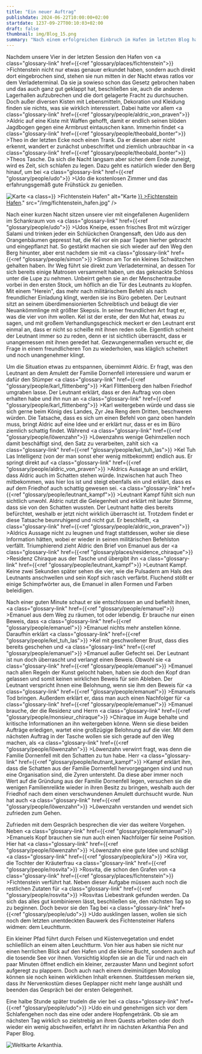 ```yaml
---
title: "Ein neuer Auftrag"
publishdate: 2024-06-22T10:00:00+02:00
startdate: 1237-09-27T00:10:03+02:00
draft: false
thumbnail: img/Blog_15.png
summary: "Nach einem erfolgreichen Einbruch im Hafen im letzten Blog haben unsere vier offensichtlich Gefallen an der Kriminalität gefunden und lassen diesmal weitere Einbrüche folgen. Außerdem lernen sie endlich den geheimnisvollen Auftraggeber von Karl Flittenberg kennen. Was dieser zu sagen hat und warum das ihre Zukunft beeinflussen wird, erfahrt ihr hier:"
---
```


Nachdem unsere Vier in der letzten Session den Hafen von <a class="glossary-link" href={{<ref "glossary/places/fichtenstein">}} >Fichtenstein</a> nicht nur etwas genauer erkundet haben, sondern auch direkt dort eingebrochen sind, stehen sie nun mitten in der Nacht etwas ratlos vor dem Verladeterminal. Da sie ja sowieso schon das Gesetz gebrochen haben und das auch ganz gut geklappt hat, beschließen sie, auch die anderen Lagerhallen aufzubrechen und die dort gelagerte Fracht zu durchsuchen. Doch außer diversen Kisten mit Lebensmitteln, Dekoration und Kleidung finden sie nichts, was sie wirklich interessiert. Dabei hatte vor allem <a class="glossary-link" href={{<ref "glossary/people/aldric_von_praven">}} >Aldric</a> auf eine Kiste mit Waffen gehofft, damit er endlich seinen blöden Jagdbogen gegen eine Armbrust eintauschen kann. Immerhin findet <a class="glossary-link" href={{<ref "glossary/people/theobald_bonter">}} >Theo</a> in der letzten Ecke noch einen Trank. Da er diesen aber nicht erkennt, wandert er zunächst unbeschriftet und ziemlich unbrauchbar in <a class="glossary-link" href={{<ref "glossary/people/theobald_bonter">}} >Theos</a> Tasche. Da sich die Nacht langsam aber sicher dem Ende zuneigt, wird es Zeit, sich schlafen zu legen. Dazu geht es natürlich wieder den Berg hinauf, um bei <a class="glossary-link" href={{<ref "glossary/people/udo">}} >Udo</a> die kostenlosen Zimmer und das erfahrungsgemäß gute Frühstück zu genießen.

<div class="img-max center">
  <img class="img-fluid rounded" title="Karte <a class="glossary-link" href={{<ref "glossary/places/fichtenstein_harbor">}} >Fichtenstein Hafen</a>" alt="Karte <a class="glossary-link" href={{<ref "glossary/places/fichtenstein_harbor">}} >Fichtenstein Hafen</a>." src="/img/fichtenstein_hafen.jpg" />
</div>

Nach einer kurzen Nacht sitzen unsere vier mit eingefallenen Augenlidern im Schankraum von <a class="glossary-link" href={{<ref "glossary/people/udo">}} >Udos</a> Kneipe, essen frisches Brot mit würziger Salami und trinken jeder ein Schlückchen Orangensaft, den Udo aus den Orangenbäumen gepresst hat, die Kel vor ein paar Tagen hierher gebracht und eingepflanzt hat. So gestärkt machen sie sich wieder auf den Weg den Berg hinunter, aber erst nachdem sie mit <a class="glossary-link" href={{<ref "glossary/people/simon">}} >Simon</a> am Tor ein kleines Schwätzchen gehalten haben. Ihr Weg führt sie direkt zum Verladeterminal, an dessen Tor sich bereits einige Matrosen versammelt haben, um das geknackte Schloss unter die Lupe zu nehmen. Unbeirrt gehen sie an der Menschentraube vorbei in den ersten Stock, um höflich an die Tür des Leutnants zu klopfen. Mit einem "Herein", das mehr nach militärischem Befehl als nach freundlicher Einladung klingt, werden sie ins Büro gebeten.  Der Leutnant sitzt an seinem überdimensionierten Schreibtisch und beäugt die vier Neuankömmlinge mit größter Skepsis. In seiner freundlichen Art fragt er, was die vier von ihm wollen. Kel ist der erste, der den Mut hat, etwas zu sagen, und mit großem Verhandlungsgeschick meckert er den Leutnant erst einmal an, dass er nicht so scheiße mit ihnen reden solle. Eigentlich scheint der Leutnant immer so zu reden, denn er ist sichtlich überrascht, dass er unangemessen mit ihnen geredet hat. Gezwungenermaßen versucht er, die Frage in einem freundlicheren Ton zu wiederholen, was kläglich scheitert und noch unangenehmer klingt.

Um die Situation etwas zu entspannen, übernimmt Aldric. Er fragt, was den Leutnant an dem Amulett der Familie Dornenfell interessiere und warum er dafür den Stümper <a class="glossary-link" href={{<ref "glossary/people/karl_flittenberg">}} >Karl Flittenberg</a> den halben Friedhof umgraben lasse. Der Leutnant erklärt, dass er den Auftrag von oben erhalten habe und ihn nun an <a class="glossary-link" href={{<ref "glossary/people/karl_flittenberg">}} >Karl</a> weitergeben würde und dass sie sich gerne beim König des Landes, Zyr Jea Reng dem Dritten, beschweren würden. Die Tatsache, dass es sich um einen Befehl von ganz oben handeln muss, bringt Aldric auf eine Idee und er erklärt nur, dass er es im Büro ziemlich schattig findet. Während <a class="glossary-link" href={{<ref "glossary/people/löwenzahn">}} >Löwenzahns</a> wenige Gehirnzellen noch damit beschäftigt sind, den Satz zu verarbeiten, zahlt sich <a class="glossary-link" href={{<ref "glossary/people/kel_tuh_las">}} >Kel Tuh Las</a> Intelligenz (von der man sonst eher wenig mitbekommt) endlich aus. Er springt direkt auf <a class="glossary-link" href={{<ref "glossary/people/aldric_von_praven">}} >Aldrics</a> Aussage an und erklärt, dass Aldric auch im Schatten stehen würde. Inzwischen hat auch Theo mitbekommen, was hier los ist und steigt ebenfalls ein und erklärt, dass es auf dem Friedhof auch schattig gewesen sei. <a class="glossary-link" href={{<ref "glossary/people/leutnant_kampf">}} >Leutnant Kampf</a> fühlt sich nun sichtlich unwohl.
Aldric nutzt die Gelegenheit und erklärt mit lauter Stimme, dass sie von den Schatten wussten. Der Leutnant hatte dies bereits befürchtet, weshalb er jetzt nicht wirklich überrascht ist. Trotzdem findet er diese Tatsache beunruhigend und nicht gut. Er beschließt, <a class="glossary-link" href={{<ref "glossary/people/aldric_von_praven">}} >Aldrics</a> Aussage nicht zu leugnen und fragt stattdessen, woher sie diese Information hätten, wobei er wieder in seinen militärischen Befehlston verfällt. Triumphierend zieht Aldric den Brief von Emanuel aus der <a class="glossary-link" href={{<ref "glossary/places/residence_chiraque">}} >Residenz Chiraque</a> aus der Tasche und übergibt ihn <a class="glossary-link" href={{<ref "glossary/people/leutnant_kampf">}} >Leutnant Kampf</a>. Keine zwei Sekunden später sehen die vier, wie die Pulsadern am Hals des Leutnants anschwellen und sein Kopf sich rasch verfärbt. Fluchend stößt er einige Schimpfwörter aus, die Emanuel in allen Formen und Farben beleidigen.

Nach einer guten Minute schaut er sie entschlossen an und befiehlt ihnen, <a class="glossary-link" href={{<ref "glossary/people/emanuel">}} >Emanuel</a> aus dem Weg zu räumen, tot oder lebendig. Er brauche nur einen Beweis, dass <a class="glossary-link" href={{<ref "glossary/people/emanuel">}} >Emanuel</a> nichts mehr anstellen könne. Daraufhin erklärt <a class="glossary-link" href={{<ref "glossary/people/kel_tuh_las">}} >Kel</a> mit geschwollener Brust, dass dies bereits geschehen und <a class="glossary-link" href={{<ref "glossary/people/emanuel">}} >Emanuel</a> außer Gefecht sei. Der Leutnant ist nun doch überrascht und verlangt einen Beweis. Obwohl sie <a class="glossary-link" href={{<ref "glossary/people/emanuel">}} >Emanuel</a> nach allen Regeln der Kunst gelocht haben, haben sie doch den Kopf dran gelassen und somit keinen wirklichen Beweis für sein Ableben. Der Leutnant verspricht ihnen eine Belohnung, wenn sie ihm den Beweis für <a class="glossary-link" href={{<ref "glossary/people/emanuel">}} >Emanuels</a> Tod bringen. Außerdem erklärt er, dass man auch einen Nachfolger für <a class="glossary-link" href={{<ref "glossary/people/emanuel">}} >Emanuel</a> brauche, der die Residenz und Herrn <a class="glossary-link" href={{<ref "glossary/people/monsieur_chiraque">}} >Chiraque</a> im Auge behalte und kritische Informationen an ihn weitergeben könne. Wenn sie diese beiden Aufträge erledigen, wartet eine großzügige Belohnung auf die vier. Mit dem nächsten Auftrag in der Tasche wollen sie sich gerade auf den Weg machen, als <a class="glossary-link" href={{<ref "glossary/people/löwenzahn">}} >Löwenzahn</a> verwirrt fragt, was denn die Familie Dornenfell mit den Schatten zu tun habe. Herr <a class="glossary-link" href={{<ref "glossary/people/leutnant_kampf">}} >Kampf</a> erklärt ihm, dass die Schatten aus der Familie Dornenfell hervorgegangen sind und nun eine Organisation sind, die Zyren untersteht. Da diese aber immer noch Wert auf die Gründung aus der Familie Dornenfell legen, versuchen sie die wenigen Familienrelikte wieder in ihren Besitz zu bringen, weshalb auch der Friedhof nach dem einen verschwundenen Amulett durchsucht wurde. Nun hat auch <a class="glossary-link" href={{<ref "glossary/people/löwenzahn">}} >Löwenzahn</a> verstanden und wendet sich zufrieden zum Gehen.

Zufrieden mit dem Gespräch besprechen die vier das weitere Vorgehen. Neben <a class="glossary-link" href={{<ref "glossary/people/emanuel">}} >Emanuels</a> Kopf brauchen sie nun auch einen Nachfolger für seine Position. Hier hat <a class="glossary-link" href={{<ref "glossary/people/löwenzahn">}} >Löwenzahn</a> eine gute Idee und schlägt <a class="glossary-link" href={{<ref "glossary/people/kira">}} >Kira</a> vor, die Tochter der Kräuterfrau <a class="glossary-link" href={{<ref "glossary/people/rosvita">}} >Rosvita</a>, die schon den Grafen von <a class="glossary-link" href={{<ref "glossary/places/fichtenstein">}} >Fichtenstein</a> verführt hat. Neben dieser Aufgabe müssen auch noch die restlichen Zutaten für <a class="glossary-link" href={{<ref "glossary/people/rosvita">}} >Rosvitas</a> Liebestrank gefunden werden. Da sich das alles gut kombinieren lässt, beschließen sie, den nächsten Tag so zu beginnen. Doch bevor sie den Tag bei <a class="glossary-link" href={{<ref "glossary/people/udo">}} >Udo</a> ausklingen lassen, wollen sie sich noch dem letzten unentdeckten Bauwerk des Fichtensteiner Hafens widmen: dem Leuchtturm. 

Ein kleiner Pfad führt durch Felsen und Küstenvegetation und endet schließlich an einem alten Leuchtturm. Von hier aus haben sie nicht nur einen herrlichen Blick auf den Hafen und die kleine Bucht, sondern auch auf die tosende See vor ihnen. Vorsichtig klopfen sie an die Tür und nach ein paar Minuten öffnet endlich ein kleiner, zerzauster Mann und beginnt sofort aufgeregt zu plappern. Doch auch nach einem dreiminütigen Monolog können sie noch keinen wirklichen Inhalt erkennen. Stattdessen merken sie, dass ihr Nervenkostüm dieses Geplapper nicht mehr lange aushält und beenden das Gespräch bei der ersten Gelegenheit. 

Eine halbe Stunde später trudeln die vier bei <a class="glossary-link" href={{<ref "glossary/people/udo">}} >Udo</a> ein und genehmigen sich vor dem Schlafengehen noch das eine oder andere Hopfengetränk. Ob sie am nächsten Tag wirklich so zielstrebig an ihren Quests arbeiten oder doch wieder ein wenig abschweifen, erfahrt ihr im nächsten Arkanthia Pen and Paper Blog.

<div class="img-max center">
  <img class="img-fluid" title="Weltkarte Arkanthia" alt="Weltkarte Arkanthia." src="/img/Arkanthia_Full_Map_Fichtenstein_&_Fichtenstein_Hafen.jpg" />
</div>



